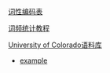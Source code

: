 

[词性编码表](http://wenku.baidu.com/link?url=izEGaiszFwhcUYyWbLkMJ5mDc9neoApSn9Zp5zjJQ24zICr2P8FK9nMeesbQ0kKYjd9cuaN6Pw7kkvDFYJ_neDk-ecDUosJPpGzSsWz2whW)

[词频统计教程](http://programminghistorian.org/lessons/counting-frequencies)

[University of Colorado语料库](http://verbs.colorado.edu/chinese/cpb/html_frames/index.html)

- [example](http://verbs.colorado.edu/chinese/cpb/html_frames/index.html)
